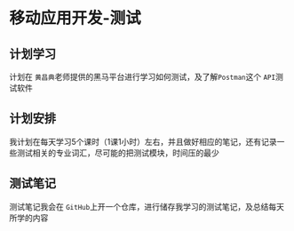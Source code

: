 # 移动应用开发-测试

## 计划学习

计划在 `黄昌典`老师提供的黑马平台进行学习如何测试，及了解`Postman`这个 `API`测试软件

## 计划安排

我计划在每天学习5个课时（1课1小时）左右，并且做好相应的笔记，还有记录一些测试相关的专业词汇，尽可能的把测试模块，时间压的最少

## 测试笔记

测试笔记我会在 `GitHub`上开一个仓库，进行储存我学习的测试笔记，及总结每天所学的内容